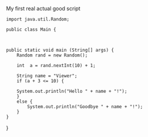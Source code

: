 My first real actual good script

    import java.util.Random; 

    public class Main {
       
    
    
    public static void main (String[] args) {
        Random rand = new Random();

        int  a = rand.nextInt(10) + 1;
        
        String name = "Viewer";
        if (a + 3 <= 10) {
        
        System.out.println("Hello " + name + "!");
        }
        else {
            System.out.println("Goodbye " + name + "!");
        }
    }

}
